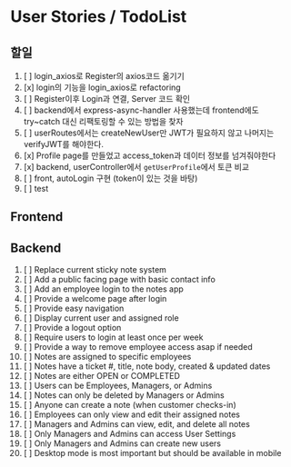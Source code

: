 # User Stories / TodoList

## 할일

1. [ ] login_axios로 Register의 axios코드 옮기기
2. [x] login의 기능을 login_axios로 refactoring
3. [ ] Register이후 Login과 연결, Server 코드 확인
4. [ ] backend에서 express-async-handler 사용했는데 frontend에도 try~catch 대신 리팩토링할 수 있는 방법을 찾자
5. [ ] userRoutes에서는 createNewUser만 JWT가 필요하지 않고 나머지는 verifyJWT를 해야한다.
6. [x] Profile page를 만들었고 access_token과 데이터 정보를 넘겨줘야한다
7. [x] backend, userController에서 `getUserProfile`에서 토큰 비교
8. [ ] front, autoLogin 구현 (token이 있는 것을 바탕)
9. [ ] test

## Frontend

## Backend

1. [ ] Replace current sticky note system
2. [ ] Add a public facing page with basic contact info
3. [ ] Add an employee login to the notes app
4. [ ] Provide a welcome page after login
5. [ ] Provide easy navigation
6. [ ] Display current user and assigned role
7. [ ] Provide a logout option
8. [ ] Require users to login at least once per week
9. [ ] Provide a way to remove employee access asap if needed
10. [ ] Notes are assigned to specific employees
11. [ ] Notes have a ticket #, title, note body, created & updated dates
12. [ ] Notes are either OPEN or COMPLETED
13. [ ] Users can be Employees, Managers, or Admins
14. [ ] Notes can only be deleted by Managers or Admins
15. [ ] Anyone can create a note (when customer checks-in)
16. [ ] Employees can only view and edit their assigned notes
17. [ ] Managers and Admins can view, edit, and delete all notes
18. [ ] Only Managers and Admins can access User Settings
19. [ ] Only Managers and Admins can create new users
20. [ ] Desktop mode is most important but should be available in mobile
